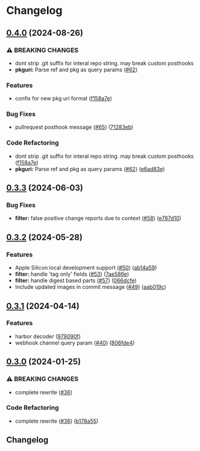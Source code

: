# Changelog

## [0.4.0](https://github.com/bluebrown/kobold/compare/v0.3.3...v0.4.0) (2024-08-26)


### ⚠ BREAKING CHANGES

* dont strip .git suffix for interal repo string. may break custom posthooks
* **pkguri:** Parse ref and pkg as query params ([#62](https://github.com/bluebrown/kobold/issues/62))

### Features

* confix for new pkg uri format ([f158a7e](https://github.com/bluebrown/kobold/commit/f158a7e22552f283bc0ead9a22c1251b02c18c99))


### Bug Fixes

* pullrequest posthook message ([#65](https://github.com/bluebrown/kobold/issues/65)) ([71283eb](https://github.com/bluebrown/kobold/commit/71283eb93fea29af08c5226e9f98574f6b3df8a7))


### Code Refactoring

* dont strip .git suffix for interal repo string. may break custom posthooks ([f158a7e](https://github.com/bluebrown/kobold/commit/f158a7e22552f283bc0ead9a22c1251b02c18c99))
* **pkguri:** Parse ref and pkg as query params ([#62](https://github.com/bluebrown/kobold/issues/62)) ([e6ad83e](https://github.com/bluebrown/kobold/commit/e6ad83e4f35830844db979b989f23f23b1c8f89d))

## [0.3.3](https://github.com/bluebrown/kobold/compare/v0.3.2...v0.3.3) (2024-06-03)


### Bug Fixes

* **filter:** false positive change reports due to context ([#58](https://github.com/bluebrown/kobold/issues/58)) ([e787d10](https://github.com/bluebrown/kobold/commit/e787d104990cba75551390b683031bb3263c1d56))

## [0.3.2](https://github.com/bluebrown/kobold/compare/v0.3.1...v0.3.2) (2024-05-28)


### Features

* Apple Silicon local development support ([#50](https://github.com/bluebrown/kobold/issues/50)) ([ab14a59](https://github.com/bluebrown/kobold/commit/ab14a59f9d194cbe310453bec076ae89d9004079))
* **filter:** handle 'tag only' fields ([#53](https://github.com/bluebrown/kobold/issues/53)) ([7ae586e](https://github.com/bluebrown/kobold/commit/7ae586e00bf45a72d3cf28fb2fe23690ff7b0143))
* **filter:** handle digest based parts ([#57](https://github.com/bluebrown/kobold/issues/57)) ([066dcfe](https://github.com/bluebrown/kobold/commit/066dcfeea3635e41472b780200d6b7d6c294e514))
* Include updated images in commit message ([#49](https://github.com/bluebrown/kobold/issues/49)) ([aab019c](https://github.com/bluebrown/kobold/commit/aab019c3f861e285e3c6f9465bab8ac240eb6f78))

## [0.3.1](https://github.com/bluebrown/kobold/compare/v0.3.0...v0.3.1) (2024-04-14)


### Features

* harbor decoder ([979090f](https://github.com/bluebrown/kobold/commit/979090fe689c0f84fda2d9cfd20cc381304aba2d))
* webhook channel query param ([#40](https://github.com/bluebrown/kobold/issues/40)) ([806fde4](https://github.com/bluebrown/kobold/commit/806fde47ce183edfb09abf59da0fc2fb9fa8b6b2))

## [0.3.0](https://github.com/bluebrown/kobold/compare/v0.2.4...v0.3.0) (2024-01-25)


### ⚠ BREAKING CHANGES

* complete rewrite ([#36](https://github.com/bluebrown/kobold/issues/36))

### Code Refactoring

* complete rewrite ([#36](https://github.com/bluebrown/kobold/issues/36)) ([b178a55](https://github.com/bluebrown/kobold/commit/b178a5577436d04d6a644476426eb7ec6fe975f1))

## Changelog
